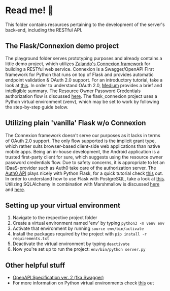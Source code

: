 # Read me! 🤖

This folder contains resources pertaining to the development of the server's back-end, including the RESTful API.

## The Flask/Connexion demo project

The playground folder serves prototyping purposes and already contains a little demo project, which utilizes [Zalando's Connexion framework](https://github.com/zalando/connexion) for building a RESTful web service. Connexion is a Swagger/OpenAPI First framework for Python that runs on top of Flask and provides automatic endpoint validation & OAuth 2.0 support. For an introductory tutorial, take a look at [this](https://realpython.com/flask-connexion-rest-api/). In order to understand OAuth 2.0, [Medium](https://medium.com/google-cloud/understanding-oauth2-and-building-a-basic-authorization-server-of-your-own-a-beginners-guide-cf7451a16f66) provides a brief and intelligible summary. The Resource Owner Password Credentials authorization flow is discussed [here](https://medium.com/@ratrosy/building-a-basic-authorization-server-using-resource-owner-password-credentials-flow-a666d06900fb). The flask_connexion project uses a Python virtual environment (venv), which may be set to work by following the step-by-step guide below.

## Utilizing plain 'vanilla' Flask w/o Connexion

The Connexion framework doesn't serve our purposes as it lacks in terms of OAuth 2.0 support. The only flow supported is the implicit grant type, which rather suits browser-based client-side web applications than native mobile apps. Being an in-house development, the Android application is a trusted first-party client for sure, which suggests using the resource owner password credentials flow. Due to safety concerns, it is appropriate to let an IDaaS-provider such as Auth0 take care of the authorization server. The [Auth0 API](https://auth0.com/docs/quickstart/backend/python) plays nicely with Python Flask, for a quick tutorial check [this](https://auth0.com/blog/developing-restful-apis-with-python-and-flask/) out. In order to understand how to use Flask with PostgreSQL, take a look at [this](https://scotch.io/tutorials/build-a-restful-api-with-flask-the-tdd-way). Utilizing SQLAlchemy in combination with Marshmallow is discussed [here](https://medium.com/python-pandemonium/build-simple-restful-api-with-python-and-flask-part-2-724ebf04d12) and [here](https://realpython.com/flask-connexion-rest-api-part-2/).

## Setting up your virtual environment

1. Navigate to the respective project folder
2. Create a virtual environment named 'env' by typing `python3 -m venv env`
3. Activate that environment by running `source env/bin/activate`
4. Install the packages required by the project with `pip install -r requirements.txt`
5. Deactivate the virtual environment by typing `deactivate`
6. Now you're set up to run the project: `env/bin/python server.py`

## Other helpful stuff

* [OpenAPI Specification ver. 2 (fka Swagger)](https://swagger.io/docs/specification/2-0/basic-structure/)
* For more information on Python virtual environments check [this](https://docs.python.org/3/library/venv.html) out